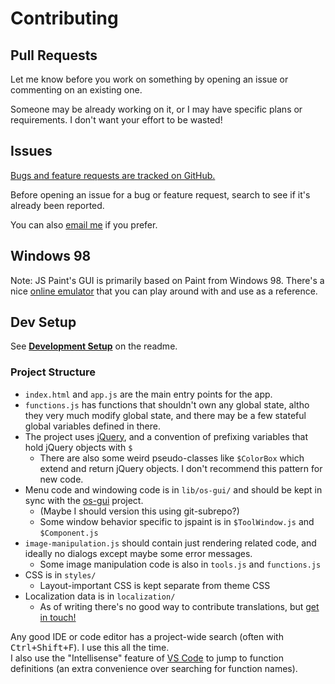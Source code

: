 # Contributing

## Pull Requests

Let me know before you work on something by opening an issue or commenting on an existing one.

Someone may be already working on it, or I may have specific plans or requirements.
I don't want your effort to be wasted!

## Issues

[Bugs and feature requests are tracked on GitHub.](https://github.com/1j01/jspaint/issues)

Before opening an issue for a bug or feature request, search to see if it's already been reported.

You can also [email me](mailto:isaiahodhner@gmail.com) if you prefer.

## Windows 98

Note: JS Paint's GUI is primarily based on Paint from Windows 98.
There's a nice [online emulator](https://copy.sh/v86/?profile=windows98)
that you can play around with and use as a reference.

## Dev Setup

See [**Development Setup**](./README.md#Development-Setup) on the readme.

### Project Structure

- `index.html` and `app.js` are the main entry points for the app.
- `functions.js` has functions that shouldn't own any global state, altho they very much modify global state, and there may be a few stateful global variables defined in there.
- The project uses [jQuery](https://jquery.com/), and a convention of prefixing variables that hold jQuery objects with `$`
	- There are also some weird pseudo-classes like `$ColorBox` which extend and return jQuery objects. I don't recommend this pattern for new code.
- Menu code and windowing code is in `lib/os-gui/` and should be kept in sync with the [os-gui](https://github.com/1j01/os-gui) project.
	- (Maybe I should version this using git-subrepo?)
	- Some window behavior specific to jspaint is in `$ToolWindow.js` and `$Component.js`
- `image-manipulation.js` should contain just rendering related code, and ideally no dialogs except maybe some error messages.
	- Some image manipulation code is also in `tools.js` and `functions.js`
- CSS is in `styles/`
	- Layout-important CSS is kept separate from theme CSS
- Localization data is in `localization/`
	- As of writing there's no good way to contribute translations, but [get in touch!](https://github.com/1j01/jspaint/issues/80)

Any good IDE or code editor has a project-wide search (often with <kbd>Ctrl+Shift+F</kbd>). I use this all the time.  
I also use the "Intellisense" feature of [VS Code](https://code.visualstudio.com/) to jump to function definitions (an extra convenience over searching for function names).